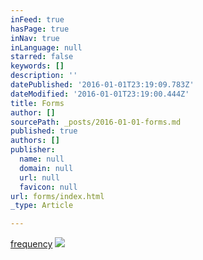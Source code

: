 ```yaml
---
inFeed: true
hasPage: true
inNav: true
inLanguage: null
starred: false
keywords: []
description: ''
datePublished: '2016-01-01T23:19:09.783Z'
dateModified: '2016-01-01T23:19:00.444Z'
title: Forms
author: []
sourcePath: _posts/2016-01-01-forms.md
published: true
authors: []
publisher:
  name: null
  domain: null
  url: null
  favicon: null
url: forms/index.html
_type: Article

---
```

[frequency][0]
![](https://the-grid-user-content.s3-us-west-2.amazonaws.com/ae57c97f-c516-4c50-8b1b-450849a2f46b.png)

[0]: https://forms.zohopublic.com/teddy/form/NewClients/formperma/5bBEB30A258587F51EB1D64H4